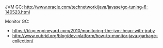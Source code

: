 JVM GC:
http://www.oracle.com/technetwork/java/javase/gc-tuning-6-140523.html

Monitor GC:
* https://blog.engineyard.com/2010/monitoring-the-jvm-heap-with-jruby
* http://www.cubrid.org/blog/dev-platform/how-to-monitor-java-garbage-collection/
